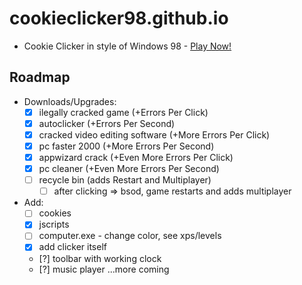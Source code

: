 # cookieclicker98.github.io

- Cookie Clicker in style of Windows 98 - <a href="https://cookieclicker98.github.io">Play Now!</a>

## Roadmap

- Downloads/Upgrades:
  - [x] ilegally cracked game (+Errors Per Click)
  - [x] autoclicker (+Errors Per Second)
  - [x] cracked video editing software (+More Errors Per Click)
  - [x] pc faster 2000 (+More Errors Per Second)
  - [x] appwizard crack (+Even More Errors Per Click)
  - [x] pc cleaner (+Even More Errors Per Second)
  - [ ] recycle bin (adds Restart and Multiplayer)
    - [ ] after clicking => bsod, game restarts and adds multiplayer

- Add:
  - [ ] cookies
  - [x] jscripts
  - [ ] computer.exe - change color, see xps/levels
  - [x] add clicker itself
  - [?] toolbar with working clock
  - [?] music player
 ...more coming
